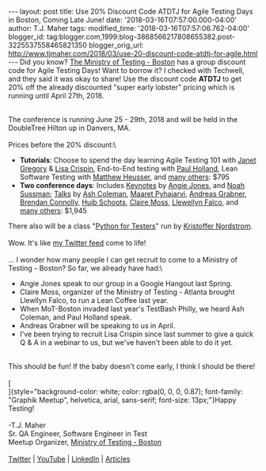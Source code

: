 \-\-- layout: post title: Use 20% Discount Code ATDTJ for Agile Testing
Days in Boston, Coming Late June! date:
\'2018-03-16T07:57:00.000-04:00\' author: T.J. Maher tags:
modified\_time: \'2018-03-16T07:57:06.762-04:00\' blogger\_id:
tag:blogger.com,1999:blog-3868566217808655382.post-3225537558465821350
blogger\_orig\_url:
http://www.tjmaher.com/2018/03/use-20-discount-code-atdtj-for-agile.html
\-\-- Did you know? [The Ministry of Testing -
Boston](http://bit.ly/mot_boston) has a group discount code for Agile
Testing Days! Want to borrow it? I checked with Techwell, and they said
it was okay to share! Use the discount code **ATDTJ** to get 20% off the
already discounted \"super early lobster\" pricing which is running
until April 27th, 2018. 

<div>

\
The conference is running June 25 - 29th, 2018 and will be held in the
DoubleTree Hilton up in Danvers, MA.\
\
Prices before the 20% discount:\

-   **Tutorials**: Choose to spend the day learning Agile Testing 101
    with [Janet
    Gregory](https://agiletestingdays.us/speaker/janet-gregory/) & [Lisa
    Crispin](https://agiletestingdays.us/speaker/lisa-crispin/),
    End-to-End testing with [Paul
    Holland](https://agiletestingdays.us/speaker/paul-holland/), Lean
    Software Testing with [Matthew
    Heusser](https://agiletestingdays.us/speaker/matthew-heusser/), and
    [many others](https://agiletestingdays.us/program/tutorial/): \$795
-   **Two conference days**: Includes
    [Keynotes](https://agiletestingdays.us/program/keynotes/) by [Angie
    Jones](https://agiletestingdays.us/speaker/angie-jones/), and [Noah
    Sussman](https://agiletestingdays.us/speaker/noah-sussman/);
    [Talks](https://agiletestingdays.us/program/talks/) by [Ash
    Coleman](https://agiletestingdays.us/speaker/ash-coleman/), [Maaret
    Pyhajarvi](https://agiletestingdays.us/speaker/maaret-pyhajarvi/),
    [Andreas
    Grabner](https://agiletestingdays.us/speaker/andreas-grabner/),
    [Brendan
    Connolly](https://agiletestingdays.us/speaker/brendan-connolly/),
    [Huib Schoots](https://agiletestingdays.us/speaker/huib-schoots/),
    [Claire Moss](https://agiletestingdays.us/speaker/claire-moss/),
    [Llewellyn
    Falco](https://agiletestingdays.us/speaker/llewellyn-falco/), and
    [many others](https://agiletestingdays.us/program/talks/): \$1,945

There also will be a class \"[Python for
Testers](https://agiletestingdays.us/session/python-for-testers-2-days/)\"
run by [Kristoffer
Nordstrom](https://agiletestingdays.us/speaker/kristoffer-nordstrom/).\
\
Wow. It\'s like [my Twitter feed](https://twitter.com/tjmaher1) come to
life!\
\
\... I wonder how many people I can get recruit to come to a Ministry of
Testing - Boston? So far, we already have had:\

-   Angie Jones speak to our group in a Google Hangout last Spring.
-   Claire Moss, organizer of the Ministry of Testing - Atlanta brought
    Llewllyn Falco, to run a Lean Coffee last year.
-   When MoT-Boston invaded last year\'s TestBash Philly, we heard Ash
    Coleman, and Paul Holland speak.
-   Andreas Grabner will be speaking to us in April.
-   I\'ve been trying to recruit Lisa Crispin since last summer to give
    a quick Q & A in a webinar to us, but we\'ve haven\'t been able to
    do it yet.

\
This should be fun! If the baby doesn\'t come early, I think I should be
there!\
\
[\
]{style="background-color: white; color: rgba(0, 0, 0, 0.87); font-family: "Graphik Meetup", helvetica, arial, sans-serif; font-size: 13px;"}Happy
Testing!\
\
-T.J. Maher\
Sr. QA Engineer, Software Engineer in Test\
Meetup Organizer, [Ministry of Testing -
Boston](http://bit.ly/mot_boston)\
\
[Twitter](https://twitter.com/tjmaher1) \|
[YouTube](http://bit.ly/tj_youtube)
\| [LinkedIn](https://www.linkedin.com/in/tjmaher1) \|
[Articles](http://bit.ly/tj_techbeacon)

</div>
